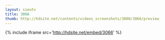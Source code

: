```yaml
---
layout: sieutv
title: 3066
thumb: http://hdsite.net/contents/videos_screenshots/3000/3066/preview_360p.mp4.jpg
---
```

{% include iframe src='http://hdsite.net/embed/3066' %}
 
